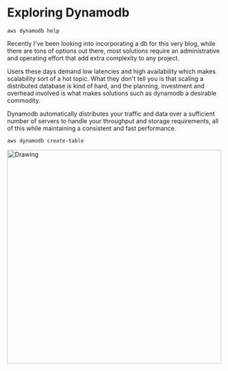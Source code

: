 # Exploring Dynamodb

```
aws dynamodb help
```

Recently I've been looking into incorporating a db for this very blog, while there are tons of options out there, most solutions require an administrative and operating effort that add extra complexity to any project.

Users these days demand low latencies and high availability which makes scalability sort of a hot topic. What they don't tell you is that scaling a distributed database is kind of hard, and the planning, investment and overhead involved is what makes solutions such as dynamodb a desirable commodity.

Dynamodb automatically distributes your traffic and data over a sufficient number of servers to handle your throughput and storage requirements, all of this while maintaining a consistent and fast performance.

```
aws dynamodb create-table
```

<img src="https://cdn-images-1.medium.com/max/2000/1*7EF1S0AxiDPBKNeVdVDsTQ.png" alt="Drawing" style="width: 500px;"/>